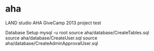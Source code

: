 aha
===

LAND studio AHA GiveCamp 2013 project
test

Database Setup
mysql -u root
source aha/database/CreateTables.sql
source aha/database/CreateUser.sql
source aha/database/CreateAdminApprovalUser.sql
